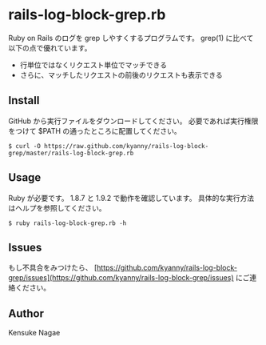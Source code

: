 # rails-log-block-grep.rb

Ruby on Rails のログを grep しやすくするプログラムです。
grep(1) に比べて以下の点で優れています。

- 行単位ではなくリクエスト単位でマッチできる
- さらに、マッチしたリクエストの前後のリクエストも表示できる

## Install

GitHub から実行ファイルをダウンロードしてください。
必要であれば実行権限をつけて $PATH の通ったところに配置してください。

    $ curl -O https://raw.github.com/kyanny/rails-log-block-grep/master/rails-log-block-grep.rb

## Usage

Ruby が必要です。 1.8.7 と 1.9.2 で動作を確認しています。
具体的な実行方法はヘルプを参照してください。

    $ ruby rails-log-block-grep.rb -h

## Issues

もし不具合をみつけたら、 [https://github.com/kyanny/rails-log-block-grep/issues](https://github.com/kyanny/rails-log-block-grep/issues) にご連絡ください。

## Author

Kensuke Nagae <kyanny at gmail dot com>
